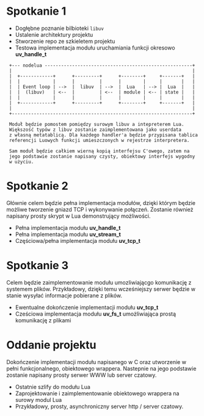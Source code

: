 Spotkanie 1
===========

  * Dogłębne poznanie bilbioteki `libuv`
  * Ustalenie architektury projektu
  * Stworzenie repo ze szkieletem projektu
  * Testowa implementacja modułu uruchamiania funkcji okresowo **uv_handle_t**


  ```
   +--- nodelua ------------------------------------------------------+
   |                                                                  |
   |  +------------+      +---------+      +--------+     +-------+   |
   |  |            |      |         |      |        |     |       |   |
   |  | Event loop | -->  |  libuv  | -->  |  Lua   | --> |  Lua  |   |
   |  |  (libuv)   | <--  |         | <--  | module | <-- | state |   |
   |  |            |      |         |      |        |     |       |   |
   |  +------------+      +---------+      +--------+     +-------+   |
   |                                                                  |
   +------------------------------------------------------------------+
  
   Moduł będzie pomostem pomiędzy surowym libuv a intepreterem Lua.
   Większość typów z libuv zostanie zaimplementowana jako userdata
   z własną metatablicą. Dla każdego handler'a będzie przypisana tablica
   referencji Luowych funkcji umieszczonych w rejestrze interpretera.
   
   Sam moduł będzie całkiem wierną kopią interfejsu C'owego, zatem na
   jego podstawie zostanie napisany czysty, obiektowy interfejs wygodny
   w użyciu.
  
  ```

Spotkanie 2
===========

  Głównie celem będzie pełna implementacja modułów, dzięki którym
  będzie możliwe tworzenie gniazd TCP i wykonywanie połączeń.
  Zostanie również napisany prosty skrypt w Lua demonstrujący
  możliwości.

  * Pełna implementacja modułu **uv_handle_t**
  * Pełna implementacja modułu **uv_stream_t**
  * Częściowa/pełna implementacja modułu **uv_tcp_t**

Spotkanie 3
===========

  Celem będzie zaimplementowanie modułu umozliwiającgo komunikację z
  systemem plików. Przykładowy, dzięki temu wcześniejszy serwer będzie
  w stanie wysyłać informacje pobierane z plików.

  * Ewentualne dokończenie implementacji modułu **uv_tcp_t**
  * Cześciowa implementacja modułu **uv_fs_t** umożliwiająca prostą
    komunikację z plikami

Oddanie projektu
================

  Dokończenie implementacji modułu napisanego w C oraz utworzenie w
  pełni funkcjonalnego, obiektowego wrappera. Nastepnie na jego
  podstawie zostanie napisany prosty serwer WWW lub server czatowy.

  * Ostatnie szlify do modułu Lua
  * Zaprojektowanie i zaimplementowanie obiektowego wrappera na surowy modul Lua
  * Przykładowy, prosty, asynchroniczny server http / server czatowy.

